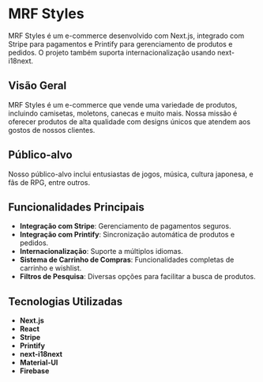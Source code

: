 # MRF Styles

MRF Styles é um e-commerce desenvolvido com Next.js, integrado com Stripe para pagamentos e Printify para gerenciamento de produtos e pedidos. O projeto também suporta internacionalização usando next-i18next.

## Visão Geral

MRF Styles é um e-commerce que vende uma variedade de produtos, incluindo camisetas, moletons, canecas e muito mais. Nossa missão é oferecer produtos de alta qualidade com designs únicos que atendem aos gostos de nossos clientes.

## Público-alvo

Nosso público-alvo inclui entusiastas de jogos, música, cultura japonesa, e fãs de RPG, entre outros.

## Funcionalidades Principais

- **Integração com Stripe**: Gerenciamento de pagamentos seguros.
- **Integração com Printify**: Sincronização automática de produtos e pedidos.
- **Internacionalização**: Suporte a múltiplos idiomas.
- **Sistema de Carrinho de Compras**: Funcionalidades completas de carrinho e wishlist.
- **Filtros de Pesquisa**: Diversas opções para facilitar a busca de produtos.

## Tecnologias Utilizadas

- **Next.js**
- **React**
- **Stripe**
- **Printify**
- **next-i18next**
- **Material-UI**
- **Firebase**
